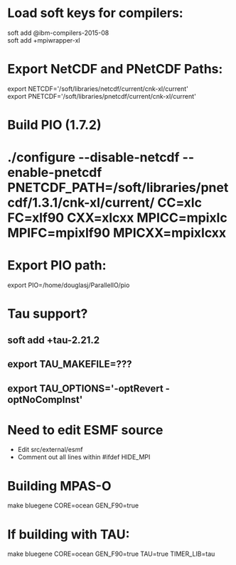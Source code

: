 # Load soft keys for compilers:  
soft add @ibm-compilers-2015-08  
soft add +mpiwrapper-xl  

# Export NetCDF and PNetCDF Paths:  
export NETCDF='/soft/libraries/netcdf/current/cnk-xl/current'  
export PNETCDF='/soft/libraries/pnetcdf/current/cnk-xl/current'  

# Build PIO (1.7.2)  
# ./configure --disable-netcdf --enable-pnetcdf PNETCDF_PATH=/soft/libraries/pnetcdf/1.3.1/cnk-xl/current/ CC=xlc FC=xlf90   CXX=xlcxx MPICC=mpixlc MPIFC=mpixlf90 MPICXX=mpixlcxx  

# Export PIO path:  
export PIO=/home/douglasj/ParallelIO/pio  

# Tau support?  
## soft add +tau-2.21.2  
## export TAU_MAKEFILE=???  
## export TAU_OPTIONS='-optRevert -optNoCompInst'  

# Need to edit ESMF source
 - Edit src/external/esmf
 - Comment out all lines within #ifdef HIDE_MPI

# Building MPAS-O
make bluegene CORE=ocean GEN_F90=true  

# If building with TAU:  
make bluegene CORE=ocean GEN_F90=true TAU=true TIMER_LIB=tau  
